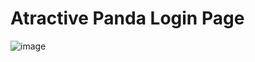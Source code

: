 # Atractive Panda Login Page

![image](https://github.com/user-attachments/assets/33d222af-16ea-4fd1-9d5b-c33ef4f71ecf)
